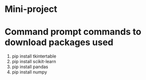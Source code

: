 # Mini-project
# Command prompt commands to download packages used

1. pip install tkintertable
2. pip install scikit-learn
3. pip install pandas
4. pip install numpy
